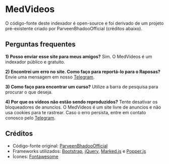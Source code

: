 # MedVideos

O código-fonte deste indexador é open-source e foi derivado de um projeto pré-existente criado por ParveenBhadooOfficial (créditos abaixo).



## Perguntas frequentes

**1) Posso enviar esse site para meus amigos?** Sim. O MedVideos é um indexador público e gratuito.

**2) Encontrei um erro no site. Como faço para reportá-lo para o Raposas?** Envie uma mensagem em nosso [Telegram](https://t.me/medcelvid).

**3) Como faço para encontrar um curso?** Utilize a barra de pesquisa para procurar o que deseja.

**4) Por que os vídeos não estão sendo reproduzidos?** Tente desativar os bloqueadores de anuncios. O MedVideos é um site livre de anuncios e não usa cookies para te rastrear. Caso o erro persista, entre em contato conosco pelo [Telegram](https://t.me/medcelvid).

## Créditos

* Código-fonte original: [ParveenBhadooOfficial](https://github.com/ParveenBhadooOfficial/Google-Drive-Index)
* Frameworks utilizados: [Bootstrap](https://getbootstrap.com), [jQuery](https://jquery.com/), [Marked.js](https://marked.js.org/) e [Popper.js](https://popper.js.org/)
* Ícones: [Fontawesome](https://fontawesome.com/)
